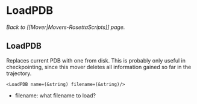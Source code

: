 # LoadPDB
*Back to [[Mover|Movers-RosettaScripts]] page.*
## LoadPDB

Replaces current PDB with one from disk. This is probably only useful in checkpointing, since this mover deletes all information gained so far in the trajectory.

```
<LoadPDB name=(&string) filename=(&string)/>
```

-   filename: what filename to load?


